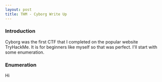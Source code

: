 ```yaml
---
layout: post
title: THM - Cyborg Write Up
---
```


### Introduction

Cyborg was the first CTF that I completed on the popular website TryHackMe. It is for beginners like myself so that was perfect. I'll start with some enumeration.


### Enumeration

Hi